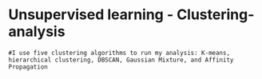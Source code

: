 # Unsupervised learning - Clustering-analysis
    #I use five clustering algorithms to run my analysis: K-means, hierarchical clustering, DBSCAN, Gaussian Mixture, and Affinity Propagation
    
